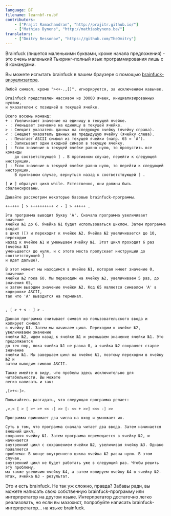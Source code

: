```yaml
---
language: BF
filename: learnbf-ru.bf
contributors:
    - ["Prajit Ramachandran", "http://prajitr.github.io/"]
    - ["Mathias Bynens", "http://mathiasbynens.be/"]
translators:
    - ["Dmitry Bessonov", "https://github.com/TheDmitry"]
---
```


Brainfuck (пишется маленькими буквами, кроме начала предложения) - это очень
маленький Тьюринг-полный язык программирования лишь с 8 командами.

Вы можете испытать brainfuck в вашем браузере с помощью [brainfuck-визуализатора](http://fatiherikli.github.io/brainfuck-visualizer/).

```bf
Любой символ, кроме "><+-.,[]", игнорируется, за исключением кавычек.

Brainfuck представлен массивом из 30000 ячеек, инициализированных нулями,
и указателем с позицией в текущей ячейке.

Всего восемь команд:
+ : Увеличивает значение на единицу в текущей ячейке.
- : Уменьшает значение на единицу в текущей ячейке.
> : Смещает указатель данных на следующую ячейку (ячейку справа).
< : Смещает указатель данных на предыдущую ячейку (ячейку слева).
. : Печатает ASCII символ из текущей ячейки (напр. 65 = 'A').
, : Записывает один входной символ в текущую ячейку.
[ : Если значение в текущей ячейке равно нулю, то пропустить все команды
    до соответствующей ] . В противном случае, перейти к следующей инструкции.
] : Если значение в текущей ячейке равно нулю, то перейти к следующей инструкции.
    В противном случае, вернуться назад к соответствующей [ .

[ и ] образуют цикл while. Естественно, они должны быть сбалансированы.

Давайте рассмотрим некоторые базовые brainfuck-программы.

++++++ [ > ++++++++++ < - ] > +++++ .

Эта программа выводит букву 'A'. Сначала программа увеличивает значение
ячейки №1 до 6. Ячейка №1 будет использоваться циклом. Затем программа входит
в цикл ([) и переходит к ячейке №2. Ячейка №2 увеличивается до 10, переходим
назад к ячейке №1 и уменьшаем ячейку №1. Этот цикл проходит 6 раз (ячейка №1
уменьшается до нуля, и с этого места пропускает инструкции до соответствующей ]
и идет дальше).

В этот момент мы находимся в ячейке №1, которая имеет значение 0, значение
ячейки №2 пока 60. Мы переходим на ячейку №2, увеличиваем 5 раз, до значения 65,
и затем выводим значение ячейки №2. Код 65 является символом 'A' в кодировке ASCII,
так что 'A' выводится на терминал.


, [ > + < - ] > .

Данная программа считывает символ из пользовательского ввода и копирует символ
в ячейку №1. Затем мы начинаем цикл. Переходим к ячейке №2, увеличиваем значение
ячейки №2, идем назад к ячейке №1 и уменьшаем значение ячейки №1. Это продолжается
до тех пор, пока ячейка №1 не равна 0, а ячейка №2 сохраняет старое значение
ячейки №1. Мы завершаем цикл на ячейке №1, поэтому переходим в ячейку №2 и
затем выводим символ ASCII.

Также имейте в виду, что пробелы здесь исключительно для читабельности. Вы можете
легко написать и так:

,[>+<-]>.

Попытайтесь разгадать, что следующая программа делает:

,>,< [ > [ >+ >+ << -] >> [- << + >>] <<< -] >>

Программа принимает два числа на вход и умножает их.

Суть в том, что программа сначала читает два ввода. Затем начинается внешний цикл,
сохраняя ячейку №1. Затем программа перемещается в ячейку №2, и начинается
внутренний цикл с сохранением ячейки №2, увеличивая ячейку №3. Однако появляется
проблема: В конце внутреннего цикла ячейка №2 равна нулю. В этом случае,
внутренний цикл не будет работать уже в следующий раз. Чтобы решить эту проблему,
мы также увеличим ячейку №4, а затем копируем ячейку №4 в ячейку №2.
Итак, ячейка №3 - результат.
```

Это и есть brainfuck. Не так уж сложно, правда? Забавы ради, вы можете написать
свою собственную brainfuck-программу или интерпретатор на другом языке.
Интерпретатор достаточно легко реализовать, но если вы мазохист, попробуйте
написать brainfuck-интерпретатор... на языке brainfuck.
